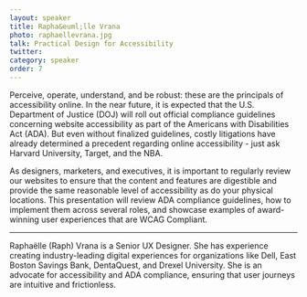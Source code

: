 ```yaml
---
layout: speaker
title: Rapha&euml;lle Vrana
photo: raphaellevrana.jpg
talk: Practical Design for Accessibility
twitter:
category: speaker
order: 7
---
```


Perceive, operate, understand, and be robust: these are the principals of accessibility online. In the near future, it is expected that the U.S. Department of Justice (DOJ) will roll out official compliance guidelines concerning website accessibility as part of the Americans with Disabilities Act (ADA). But even without finalized guidelines, costly litigations have already determined a precedent regarding online accessibility - just ask Harvard University, Target, and the NBA.

As designers, marketers, and executives, it is important to regularly review our websites to ensure that the content and features are digestible and provide the same reasonable level of accessibility as do your physical locations. This presentation will review ADA compliance guidelines, how to implement them across several roles, and showcase examples of award-winning user experiences that are WCAG Compliant.

---

Raphaëlle (Raph) Vrana is a Senior UX Designer. She has experience creating industry-leading digital experiences for organizations like Dell, East Boston Savings Bank, DentaQuest, and Drexel University. She is an advocate for accessibility and ADA compliance, ensuring that user journeys are intuitive and frictionless.
